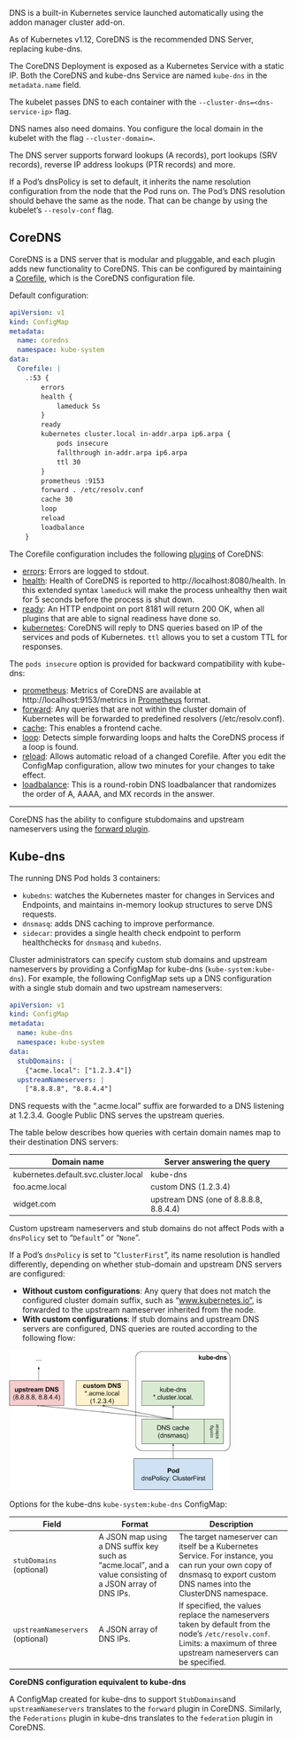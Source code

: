 DNS is a built-in Kubernetes service launched automatically using the addon manager cluster add-on.

As of Kubernetes v1.12, CoreDNS is the recommended DNS Server, replacing kube-dns.

The CoreDNS Deployment is exposed as a Kubernetes Service with a static IP. Both the CoreDNS and kube-dns Service are named `kube-dns` in the `metadata.name` field.

The kubelet passes DNS to each container with the `--cluster-dns=<dns-service-ip>` flag.

DNS names also need domains. You configure the local domain in the kubelet with the flag `--cluster-domain=`.

The DNS server supports forward lookups (A records), port lookups (SRV records), reverse IP address lookups (PTR records) and more. 

If a Pod’s dnsPolicy is set to default, it inherits the name resolution configuration from the node that the Pod runs on. The Pod’s DNS resolution should behave the same as the node. That can be change by using the kubelet’s `--resolv-conf` flag. 


## CoreDNS

CoreDNS is a DNS server that is modular and pluggable, and each plugin adds new functionality to CoreDNS. This can be configured by maintaining a [Corefile](https://coredns.io/2017/07/23/corefile-explained/), which is the CoreDNS configuration file.

Default configuration:

```yaml
apiVersion: v1
kind: ConfigMap
metadata:
  name: coredns
  namespace: kube-system
data:
  Corefile: |
    .:53 {
        errors
        health {
            lameduck 5s
        }
        ready
        kubernetes cluster.local in-addr.arpa ip6.arpa {
            pods insecure
            fallthrough in-addr.arpa ip6.arpa
            ttl 30
        }
        prometheus :9153
        forward . /etc/resolv.conf
        cache 30
        loop
        reload
        loadbalance
    }
```

The Corefile configuration includes the following [plugins](https://coredns.io/plugins/) of CoreDNS:
- [errors](https://coredns.io/plugins/errors/): Errors are logged to stdout.
- [health](https://coredns.io/plugins/health/): Health of CoreDNS is reported to http://localhost:8080/health. In this extended syntax `lameduck` will make the process unhealthy then wait for 5 seconds before the process is shut down.
- [ready](https://coredns.io/plugins/ready/): An HTTP endpoint on port 8181 will return 200 OK, when all plugins that are able to signal readiness have done so.
- [kubernetes](https://coredns.io/plugins/kubernetes/): CoreDNS will reply to DNS queries based on IP of the services and pods of Kubernetes. `ttl` allows you to set a custom TTL for responses.

The `pods insecure` option is provided for backward compatibility with kube-dns:
- [prometheus](https://coredns.io/plugins/metrics/): Metrics of CoreDNS are available at http://localhost:9153/metrics in [Prometheus](https://prometheus.io/) format.
- [forward](https://coredns.io/plugins/forward/): Any queries that are not within the cluster domain of Kubernetes will be forwarded to predefined resolvers (/etc/resolv.conf).
- [cache](https://coredns.io/plugins/cache/): This enables a frontend cache.
- [loop](https://coredns.io/plugins/loop/): Detects simple forwarding loops and halts the CoreDNS process if a loop is found.
- [reload](https://coredns.io/plugins/reload): Allows automatic reload of a changed Corefile. After you edit the  ConfigMap configuration, allow two minutes for your changes to take  effect.
- [loadbalance](https://coredns.io/plugins/loadbalance): This is a round-robin DNS loadbalancer that randomizes the order of A, AAAA, and MX records in the answer.

---

CoreDNS has the ability to configure stubdomains and upstream nameservers using the [forward plugin](https://coredns.io/plugins/forward/).


## Kube-dns

The running DNS Pod holds 3 containers:
- `kubedns`: watches the Kubernetes master for changes in Services and Endpoints, and maintains in-memory lookup structures to serve DNS requests.
- `dnsmasq`: adds DNS caching to improve performance.
- `sidecar`: provides a single health check endpoint to perform healthchecks for `dnsmasq` and `kubedns`.

Cluster administrators can specify custom stub domains and upstream nameservers by providing a ConfigMap for kube-dns (`kube-system:kube-dns`). For example, the following ConfigMap sets up a DNS configuration with a single stub domain and two upstream nameservers:

```yaml
apiVersion: v1
kind: ConfigMap
metadata:
  name: kube-dns
  namespace: kube-system
data:
  stubDomains: |
    {"acme.local": ["1.2.3.4"]}
  upstreamNameservers: |
    ["8.8.8.8", "8.8.4.4"]
```

DNS requests with the “.acme.local” suffix are forwarded to a DNS listening at 1.2.3.4. Google Public DNS serves the upstream queries.

The table below describes how queries with certain domain names map to their destination DNS servers:

| Domain name                          | Server answering the query             |
| ------------------------------------ | -------------------------------------- |
| kubernetes.default.svc.cluster.local | kube-dns                               |
| foo.acme.local                       | custom DNS (1.2.3.4)                   |
| widget.com                           | upstream DNS (one of 8.8.8.8, 8.8.4.4) |

Custom upstream nameservers and stub domains do not affect Pods with a `dnsPolicy` set to “`Default`” or “`None`”.

If a Pod’s `dnsPolicy` is set to “`ClusterFirst`”, its name resolution is handled differently, depending on whether stub-domain and upstream DNS servers are configured:
- **Without custom configurations**: Any query that does not match the configured cluster domain suffix, such as “www.kubernetes.io”, is forwarded to the upstream nameserver inherited from the node.
- **With custom configurations**: If stub domains and upstream DNS servers are configured, DNS queries are routed according to the following flow:

![DNS lookup flow](.customizing-dns-sevice-images/dns-20200127140424198.png)

Options for the kube-dns `kube-system:kube-dns` ConfigMap:

| Field                            | Format                                                       | Description                                                  |
| -------------------------------- | ------------------------------------------------------------ | ------------------------------------------------------------ |
| `stubDomains` (optional)         | A JSON map using a DNS suffix key such as “acme.local”, and a value consisting of a JSON array of DNS IPs. | The target nameserver can itself be a Kubernetes Service. For instance, you can run your own copy of dnsmasq to export custom DNS names into the  ClusterDNS namespace. |
| `upstreamNameservers` (optional) | A JSON array of DNS IPs.                                     | If specified, the values replace the nameservers taken by default from the node’s `/etc/resolv.conf`. Limits: a maximum of three upstream nameservers can be specified. |

**CoreDNS configuration equivalent to kube-dns**

A ConfigMap created for kube-dns to support `StubDomains`and `upstreamNameservers` translates to the `forward` plugin in CoreDNS. Similarly, the `Federations` plugin in kube-dns translates to the `federation` plugin in CoreDNS.
